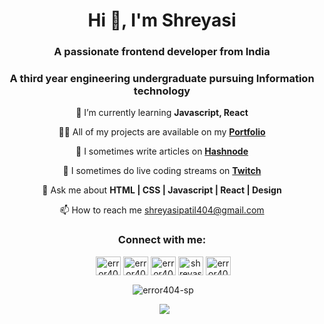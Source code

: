 <h1 align="center">Hi 👋, I'm Shreyasi</h1>
<h3 align="center">A passionate frontend developer from India</h3>
<h3 align="center">A third year engineering undergraduate pursuing Information technology</h3> 
<p align="center">
  🌱 I’m currently learning <b>Javascript, React</b></p>
<p align="center">
👨‍💻 All of my projects are available on my <a href="https://shreyasi.netlify.app/"><b>Portfolio</b></a></p>
<p align="center">  
  📝 I sometimes write articles on <a href="https://error404-sp.hashnode.dev/"><b>Hashnode</b></a></p>
<p align="center">
  🎥 I sometimes do live coding streams on <a href="https://www.twitch.tv/error404_sp"><b>Twitch</b></a></p>
<p align="center">
  💬 Ask me about <b>HTML | CSS | Javascript | React | Design</b></p>
<p align="center">
📫 How to reach me <a href="https://mail.google.com/mail/?view=cm&fs=1&to=shreyasipatil404@gmail.com&su=Hey Shreyasi, just visited your Github!" target="_blank"> shreyasipatil404@gmail.com</a>

<p align="center">
<h3 align="center">Connect with me:</h3>

<p align="center">&nbsp;<a display:inline-block align="center" href="https://codepen.io/error404_sp" target="blank"><img align="center" src="https://cdn.jsdelivr.net/npm/simple-icons@3.0.1/icons/codepen.svg" alt="error404_sp" height="30" width="40" /></a>
<a display:inline-block align="center" href="https://dev.to/error404sp" target="blank"><img align="center" src="https://cdn.jsdelivr.net/npm/simple-icons@3.0.1/icons/dev-dot-to.svg" alt="error404sp" height="30" width="40" /></a>
<a display:inline-block align="center" href="https://twitter.com/error404_sp" target="blank"><img align="center" src="https://cdn.jsdelivr.net/npm/simple-icons@3.0.1/icons/twitter.svg" alt="error404_sp" height="30" width="40" /></a>
<a display:inline-block align="center" href="https://linkedin.com/in/shreyasi-patil-54b18a190" target="blank"><img align="center" src="https://cdn.jsdelivr.net/npm/simple-icons@3.0.1/icons/linkedin.svg" alt="shreyasi-patil-54b18a190" height="30" width="40" /></a>
<a display:inline-block align="center" href="https://instagram.com/error404_sp" target="blank"><img align="center" src="https://cdn.jsdelivr.net/npm/simple-icons@3.0.1/icons/instagram.svg" alt="error404_sp" height="30" width="40" /></a>
</p></p>


<p align="center">&nbsp;<img align="center" src="https://github-readme-stats.vercel.app/api?username=error404-sp&show_icons=true&theme=react&hide_border=true" alt="error404-sp" /></p>
<p align="center">&nbsp;
  <img
    src="https://github-readme-streak-stats.herokuapp.com/?user=error404-sp&&theme=react&&hide_border=true"
  /></p>

